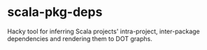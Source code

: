 # scala-pkg-deps
Hacky tool for inferring Scala projects' intra-project, inter-package dependencies and rendering them to DOT graphs.
